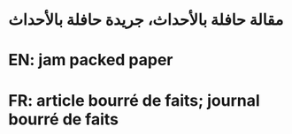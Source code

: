 # مقالة حافلة بالأحداث، جريدة حافلة بالأحداث

# EN: jam packed paper

# FR: article bourré de faits; journal bourré de faits
